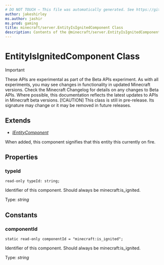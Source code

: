 ```yaml
---
# DO NOT TOUCH — This file was automatically generated. See https://github.com/mojang/minecraftapidocsgenerator to modify descriptions, examples, etc.
author: jakeshirley
ms.author: jashir
ms.prod: gaming
title: minecraft/server.EntityIsIgnitedComponent Class
description: Contents of the @minecraft/server.EntityIsIgnitedComponent class.
---
```

# EntityIsIgnitedComponent Class
>[!IMPORTANT]
>These APIs are experimental as part of the Beta APIs experiment. As with all experiments, you may see changes in functionality in updated Minecraft versions. Check the Minecraft Changelog for details on any changes to Beta APIs. Where possible, this documentation reflects the latest updates to APIs in Minecraft beta versions.
> [!CAUTION]
> This class is still in pre-release.  Its signature may change or it may be removed in future releases.

## Extends
- [*IEntityComponent*](IEntityComponent.md)

When added, this component signifies that this entity this currently on fire.

## Properties

### **typeId**
`read-only typeId: string;`

Identifier of this component. Should always be minecraft:is_ignited.

Type: *string*

## Constants

### **componentId**
`static read-only componentId = "minecraft:is_ignited";`

Identifier of this component. Should always be minecraft:is_ignited.

Type: *string*
